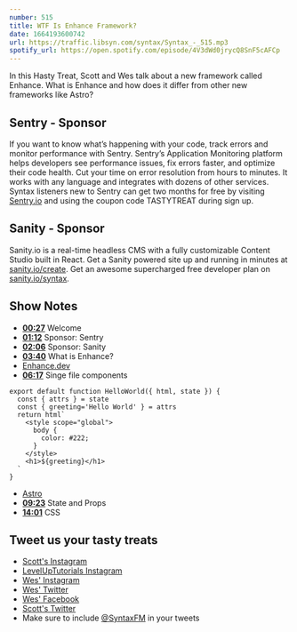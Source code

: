 ```yaml
---
number: 515
title: WTF Is Enhance Framework?
date: 1664193600742
url: https://traffic.libsyn.com/syntax/Syntax_-_515.mp3
spotify_url: https://open.spotify.com/episode/4V3dWd0jrycQ8SnF5cAFCp
---
```


In this Hasty Treat, Scott and Wes talk about a new framework called Enhance. What is Enhance and how does it differ from other new frameworks like Astro?

## Sentry - Sponsor

If you want to know what’s happening with your code, track errors and monitor performance with Sentry. Sentry’s Application Monitoring platform helps developers see performance issues, fix errors faster, and optimize their code health. Cut your time on error resolution from hours to minutes. It works with any language and integrates with dozens of other services. Syntax listeners new to Sentry can get two months for  free by visiting [Sentry.io](https://sentry.io) and using the coupon code TASTYTREAT during sign up.

## Sanity - Sponsor

Sanity.io is a real-time headless CMS with a fully customizable Content Studio built in React. Get a Sanity powered site up and running in minutes at [sanity.io/create](https://www.sanity.io/create). Get an awesome supercharged free developer plan on [sanity.io/syntax](https://www.sanity.io/syntax).

## Show Notes

* **[00:27](#t=00:27)** Welcome
* **[01:12](#t=01:12)** Sponsor: Sentry
* **[02:06](#t=02:06)** Sponsor: Sanity
* **[03:40](#t=03:40)** What is Enhance?
* [Enhance.dev](https://enhance.dev/)
* **[06:17](#t=06:17)** Singe file components

```
export default function HelloWorld({ html, state }) {
  const { attrs } = state
  const { greeting='Hello World' } = attrs
  return html`
    <style scope="global">
      body {
        color: #222;
      }
    </style>
    <h1>${greeting}</h1>
  `
}
```

* [Astro](https://astro.build)
* **[09:23](#t=09:23)** State and Props
* **[14:01](#t=14:01)** CSS

## Tweet us your tasty treats

* [Scott's Instagram](https://www.instagram.com/stolinski/)
* [LevelUpTutorials Instagram](https://www.instagram.com/LevelUpTutorials/)
* [Wes' Instagram](https://www.instagram.com/wesbos/)
* [Wes' Twitter](https://twitter.com/wesbos)
* [Wes' Facebook](https://www.facebook.com/wesbos.developer)
* [Scott's Twitter](https://twitter.com/stolinski)
* Make sure to include [@SyntaxFM](https://twitter.com/SyntaxFM) in your tweets

